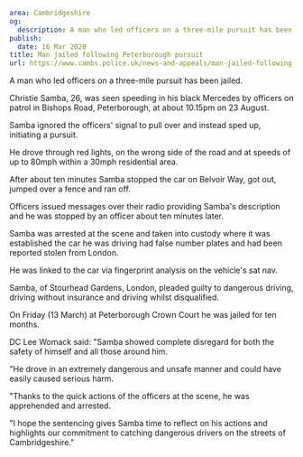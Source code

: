 ```yaml
area: Cambridgeshire
og:
  description: A man who led officers on a three-mile pursuit has been jailed.
publish:
  date: 16 Mar 2020
title: Man jailed following Peterborough pursuit
url: https://www.cambs.police.uk/news-and-appeals/man-jailed-following-peterborough-pursuit
```

A man who led officers on a three-mile pursuit has been jailed.

Christie Samba, 26, was seen speeding in his black Mercedes by officers on patrol in Bishops Road, Peterborough, at about 10.15pm on 23 August.

Samba ignored the officers' signal to pull over and instead sped up, initiating a pursuit.

He drove through red lights, on the wrong side of the road and at speeds of up to 80mph within a 30mph residential area.

After about ten minutes Samba stopped the car on Belvoir Way, got out, jumped over a fence and ran off.

Officers issued messages over their radio providing Samba's description and he was stopped by an officer about ten minutes later.

Samba was arrested at the scene and taken into custody where it was established the car he was driving had false number plates and had been reported stolen from London.

He was linked to the car via fingerprint analysis on the vehicle's sat nav.

Samba, of Stourhead Gardens, London, pleaded guilty to dangerous driving, driving without insurance and driving whilst disqualified.

On Friday (13 March) at Peterborough Crown Court he was jailed for ten months.

DC Lee Womack said: "Samba showed complete disregard for both the safety of himself and all those around him.

"He drove in an extremely dangerous and unsafe manner and could have easily caused serious harm.

"Thanks to the quick actions of the officers at the scene, he was apprehended and arrested.

"I hope the sentencing gives Samba time to reflect on his actions and highlights our commitment to catching dangerous drivers on the streets of Cambridgeshire."
